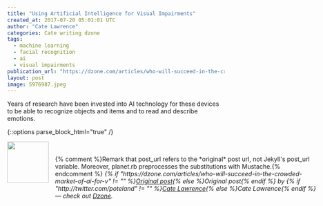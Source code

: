 ```yaml
---
title: "Using Artificial Intelligence for Visual Impairments"
created_at: 2017-07-20 05:01:01 UTC
author: "Cate Lawrence"
categories: Cate writing dzone
tags: 
  - machine learning
  - facial recognition
  - ai
  - visual impairments
publication_url: "https://dzone.com/articles/who-will-succeed-in-the-crowded-market-of-ai-for-v"
layout: post
image: 5976987.jpeg
---
```

Years of research have been invested into AI technology for these devices to be able to recognize objects and items and to read and describe emotions.


{::options parse_block_html="true" /}
<div class="author">
   <img src="http://www.rss-specifications.com/rss-spec-rss.gif" style="width: 96px; height: 96;">
   <span style="position: absolute; padding: 32px 15px;">{% comment %}Remark that post_url refers to the *original* post url, not Jekyll's post_url variable. Moreover, planet.rb preprocesses the substitutions with Mustache.{% endcomment %}
      <i>{% if "https://dzone.com/articles/who-will-succeed-in-the-crowded-market-of-ai-for-v" != "" %}<a href="https://dzone.com/articles/who-will-succeed-in-the-crowded-market-of-ai-for-v">Original post</a>{% else %}Original post{% endif %} by {% if "http://twitter.com/poteland" != "" %}<a href="http://twitter.com/poteland">Cate Lawrence</a>{% else %}Cate Lawrence{% endif %} &mdash; check out <a href="https://dzone.com">Dzone</a>.</i>
  </span>
</div>
